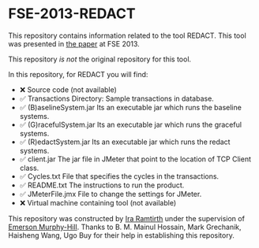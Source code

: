 # FSE-2013-REDACT

This repository contains information related to the tool REDACT. This tool was presented in [the paper](http://dl.acm.org/citation.cfm?doid=2491411.2494594) at FSE 2013.

This repository _is not_ the original repository for this tool.

In this repository, for REDACT you will find:

* :x: Source code (not available)
* :white_check_mark: Transactions Directory: Sample transactions in database.
* :white_check_mark: (B)aselineSystem.jar Its an executable jar which runs the baseline systems.
* :white_check_mark: (G)racefulSystem.jar Its an executable jar which runs the graceful systems.
* :white_check_mark: (R)edactSystem.jar Its an executable jar which runs the redact systems.
* :white_check_mark: client.jar The jar file in JMeter that point to the location of TCP Client class.
* :white_check_mark: Cycles.txt File that specifies the cycles in the transactions. 
* :white_check_mark: README.txt The instructions to run the product.
* :white_check_mark: JMeterFile.jmx File to change the settings for JMeter.
* :x: Virtual machine containing tool (not available)

This repository was constructed by [Ira Ramtirth](https://github.com/iraramtirth) under the supervision of [Emerson Murphy-Hill](https://github.com/CaptainEmerson). Thanks to B. M. Mainul Hossain, Mark Grechanik, Haisheng Wang, Ugo Buy for their help in establishing this repository.

